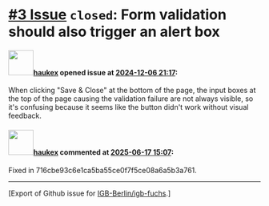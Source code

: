 # [\#3 Issue](https://github.com/IGB-Berlin/igb-fuchs/issues/3) `closed`: Form validation should also trigger an alert box

#### <img src="https://avatars.githubusercontent.com/u/4613111?u=708742f53b26cb75f2c7a93ee7a7a53abe18ec48&v=4" width="50">[haukex](https://github.com/haukex) opened issue at [2024-12-06 21:17](https://github.com/IGB-Berlin/igb-fuchs/issues/3):

When clicking "Save & Close" at the bottom of the page, the input boxes at the top of the page causing the validation failure are not always visible, so it's confusing because it seems like the button didn't work without visual feedback.

#### <img src="https://avatars.githubusercontent.com/u/4613111?u=708742f53b26cb75f2c7a93ee7a7a53abe18ec48&v=4" width="50">[haukex](https://github.com/haukex) commented at [2025-06-17 15:07](https://github.com/IGB-Berlin/igb-fuchs/issues/3#issuecomment-2980755412):

Fixed in 716cbe93c6e1ca5ba55ce0f7f5ce08a6a5b3a761.


-------------------------------------------------------------------------------



[Export of Github issue for [IGB-Berlin/igb-fuchs](https://github.com/IGB-Berlin/igb-fuchs).]
